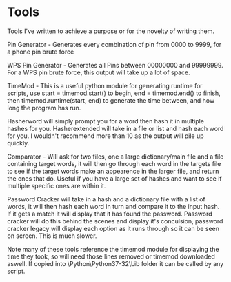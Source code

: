 # Tools
Tools I've written to achieve a purpose or for the novelty of writing them.

Pin Generator - Generates every combination of pin from 0000 to 9999, for a phone pin brute force

WPS Pin Generator - Generates all Pins between 00000000 and 99999999. For a WPS pin brute force, this output will take up a lot of space.

TimeMod - This is a useful python module for generating runtime for scripts, use start = timemod.start() to begin, end = timemod.end() to finish, then timemod.runtime(start, end) to generate the time between, and how long the program has run.

Hasherword will simply prompt you for a word then hash it in multiple hashes for you.
Hasherextended will take in a file or list and hash each word for you. I wouldn't recommend more than 10 as the output will pile up quickly.

Comparator - Will ask for two files, one a large dictionary/main file and a file containing target words, it will then go through each word in the targets file to see if the target words make an appearence in the larger file, and return the ones that do. Useful if you have a large set of hashes and want to see if multiple specific ones are within it.

Password Cracker will take in a hash and a dictionary file with a list of words, it will then hash each word in turn and compare it to the input hash. If it gets a match it will display that it has found the password.
Password cracker will do this behind the scenes and display it's conculsion, password cracker legacy will display each option as it runs through so it can be seen on screen. This is much slower.

Note many of these tools reference the timemod module for displaying the time they took, so will need those lines removed or timemod downloaded aswell. If copied into \Python\Python37-32\Lib folder it can be called by any script.
